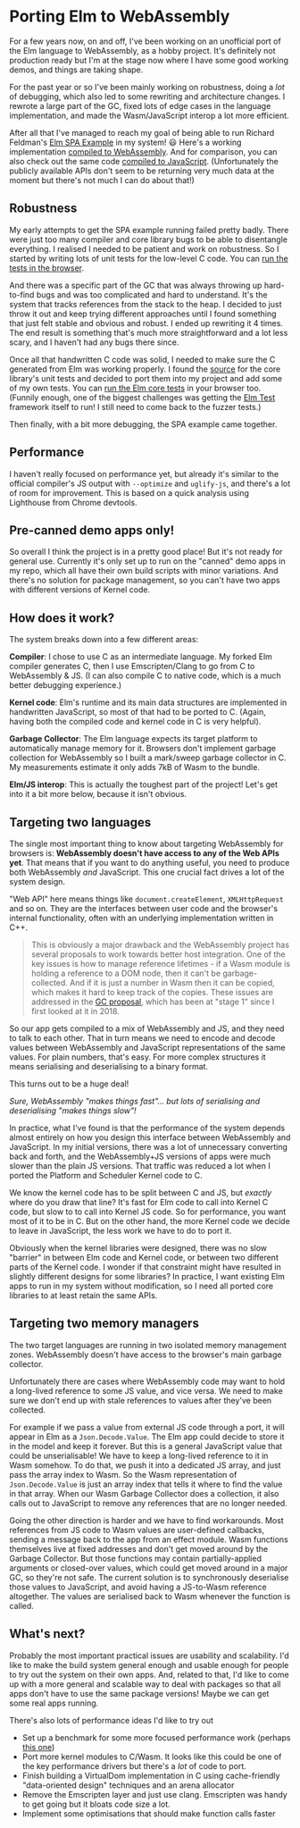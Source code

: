 # Porting Elm to WebAssembly

For a few years now, on and off, I've been working on an unofficial port of the Elm language to WebAssembly, as a hobby project. It's definitely not production ready but I'm at the stage now where I have some good working demos, and things are taking shape.

For the past year or so I've been mainly working on robustness, doing a _lot_ of debugging, which also led to some rewriting and architecture changes. I rewrote a large part of the GC, fixed lots of edge cases in the language implementation, and made the Wasm/JavaScript interop a lot more efficient.

After all that I've managed to reach my goal of being able to run Richard Feldman's [Elm SPA Example](https://github.com/rtfeldman/elm-spa-example) in my system! :smiley: Here's a working implementation [compiled to WebAssembly](https://brian-carroll.github.io/elm_c_wasm/elm-spa-example-wasm/). And for comparison, you can also check out the same code [compiled to JavaScript](https://brian-carroll.github.io/elm_c_wasm/elm-spa-example-js/). (Unfortunately the publicly available APIs don't seem to be returning very much data at the moment but there's not much I can do about that!)

## Robustness

My early attempts to get the SPA example running failed pretty badly. There were just too many compiler and core library bugs to be able to disentangle everything. I realised I needed to be patient and work on robustness. So I started by writing lots of unit tests for the low-level C code. You can [run the tests in the browser](https://brian-carroll.github.io/elm_c_wasm/unit-tests/?argv=-av).

And there was a specific part of the GC that was always throwing up hard-to-find bugs and was too complicated and hard to understand. It's the system that tracks references from the stack to the heap. I decided to just throw it out and keep trying different approaches until I found something that just felt stable and obvious and robust. I ended up rewriting it 4 times. The end result is something that's much more straightforward and a lot less scary, and I haven't had any bugs there since.

Once all that handwritten C code was solid, I needed to make sure the C generated from Elm was working properly. I found the [source](https://github.com/elm/core/tree/master/tests/tests/Test) for the core library's unit tests and decided to port them into my project and add some of my own tests. You can [run the Elm core tests](https://brian-carroll.github.io/elm_c_wasm/language-test) in your browser too. (Funnily enough, one of the biggest challenges was getting the [Elm Test](https://github.com/elm-explorations/test) framework itself to run! I still need to come back to the fuzzer tests.)

Then finally, with a bit more debugging, the SPA example came together.

## Performance

I haven't really focused on performance yet, but already it's similar to the official compiler's JS output with `--optimize` and `uglify-js`, and there's a lot of room for improvement. This is based on a quick analysis using Lighthouse from Chrome devtools.

## Pre-canned demo apps only!

So overall I think the project is in a pretty good place! But it's not ready for general use. Currently it's only set up to run on the "canned" demo apps in my repo, which all have their own build scripts with minor variations. And there's no solution for package management, so you can't have two apps with different versions of Kernel code.



## How does it work?

The system breaks down into a few different areas:

**Compiler**: I chose to use C as an intermediate language. My forked Elm compiler generates C, then I use Emscripten/Clang to go from C to WebAssembly & JS. (I can also compile C to native code, which is a much better debugging experience.)

**Kernel code**: Elm's runtime and its main data structures are implemented in handwritten JavaScript, so most of that had to be ported to C. (Again, having both the compiled code and kernel code in C is very helpful).

**Garbage Collector**: The Elm language expects its target platform to automatically manage memory for it. Browsers don't implement garbage collection for WebAssembly so I built a mark/sweep garbage collector in C. My measurements estimate it only adds 7kB of Wasm to the bundle.

**Elm/JS interop**: This is actually the toughest part of the project! Let's get into it a bit more below, because it isn't obvious.



## Targeting two languages

The single most important thing to know about targeting WebAssembly for browsers is: **WebAssembly doesn't have access to any of the Web APIs yet**. That means that if you want to do anything useful, you need to produce both WebAssembly _and_ JavaScript. This one crucial fact drives a lot of the system design.

"Web API" here means things like `document.createElement`, `XMLHttpRequest` and so on. They are the interfaces between user code and the browser's internal functionality, often with an underlying implementation written in C++.

> This is obviously a major drawback and the WebAssembly project has several proposals to work towards better host integration. One of the key issues is how to manage reference lifetimes - if a Wasm module is holding a reference to a DOM node, then it can't be garbage-collected. And if it is just a number in Wasm then it can be copied, which makes it hard to keep track of the copies. These issues are addressed in the [GC proposal](https://github.com/WebAssembly/gc/blob/master/proposals/gc/Overview.md), which has been at "stage 1" since I first looked at it in 2018.

So our app gets compiled to a mix of WebAssembly and JS, and they need to talk to each other. That in turn means we need to encode and decode values between WebAssembly and JavaScript representations of the same values. For plain numbers, that's easy. For more complex structures it means serialising and deserialising to a binary format.

This turns out to be a huge deal!

*Sure, WebAssembly "makes things fast"... but lots of serialising and deserialising "makes things slow"!*

In practice, what I've found is that the performance of the system depends almost entirely on how you design this interface between WebAssembly and JavaScript. In my initial versions, there was a lot of unnecessary converting back and forth, and the WebAssembly+JS versions of apps were much slower than the plain JS versions. That traffic was reduced a lot when I ported the Platform and Scheduler Kernel code to C.

We know the kernel code has to be split between C and JS, but *exactly* where do you draw that line? It's fast for Elm code to call into Kernel C code, but slow to to call into Kernel JS code. So for performance, you want most of it to be in C. But on the other hand, the more Kernel code we decide to leave in JavaScript, the less work we have to do to port it.

Obviously when the kernel libraries were designed, there was no slow "barrier" in between Elm code and Kernel code, or between two different parts of the Kernel code. I wonder if that constraint might have resulted in slightly different designs for some libraries? In practice, I want existing Elm apps to run in my system without modification, so I need all ported core libraries to at least retain the same APIs.



## Targeting two memory managers

The two target languages are running in two isolated memory management zones. WebAssembly doesn't have access to the browser's main garbage collector.

Unfortunately there are cases where WebAssembly code may want to hold a long-lived reference to some JS value, and vice versa. We need to make sure we don't end up with stale references to values after they've been collected.

For example if we pass a value from external JS code through a port, it will appear in Elm as a `Json.Decode.Value`. The Elm app could decide to store it in the model and keep it forever. But this is a general JavaScript value that could be unserialisable! We have to keep a long-lived reference to it in Wasm somehow. To do that, we push it into a dedicated JS array, and just pass the array index to Wasm. So the Wasm representation of `Json.Decode.Value` is just an array index that tells it where to find the value in that array. When our Wasm Garbage Collector does a collection, it also calls out to JavaScript to remove any references that are no longer needed.

Going the other direction is harder and we have to find workarounds. Most references from JS code to Wasm values are user-defined callbacks, sending a message back to the app from an effect module. Wasm functions themselves live at fixed addresses and don't get moved around by the Garbage Collector. But those functions may contain partially-applied arguments or closed-over values, which could get moved around in a major GC, so they're not safe. The current solution is to synchronously deserialise those values to JavaScript, and avoid having a JS-to-Wasm reference altogether. The values are serialised back to Wasm whenever the function is called.



## What's next?

Probably the most important practical issues are usability and scalability. I'd like to make the build system general enough and usable enough for people to try out the system on their own apps. And, related to that, I'd like to come up with a more general and scalable way to deal with packages so that all apps don't have to use the same package versions! Maybe we can get some real apps running.

There's also lots of performance ideas I'd like to try out

- Set up a benchmark for some more focused performance work (perhaps [this one](https://krausest.github.io/js-framework-benchmark/2021/table_chrome_93.0.4577.63.html))
- Port more kernel modules to C/Wasm. It looks like this could be one of the key performance drivers but there's a _lot_ of code to port.
- Finish building a VirtualDom implementation in C using cache-friendly "data-oriented design" techniques and an arena allocator
- Remove the Emscripten layer and just use clang. Emscripten was handy to get going but it bloats code size a lot.
- Implement some optimisations that should make function calls faster

